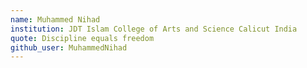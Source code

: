 ```yaml
---
name: Muhammed Nihad
institution: JDT Islam College of Arts and Science Calicut India
quote: Discipline equals freedom
github_user: MuhammedNihad
---
```

